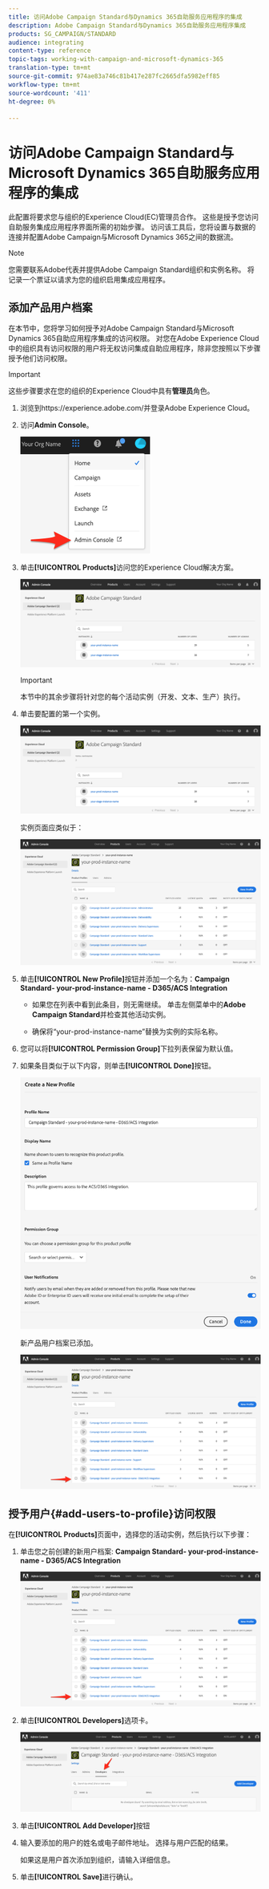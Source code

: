 ```yaml
---
title: 访问Adobe Campaign Standard与Dynamics 365自助服务应用程序的集成
description: Adobe Campaign Standard与Dynamics 365自助服务应用程序集成
products: SG_CAMPAIGN/STANDARD
audience: integrating
content-type: reference
topic-tags: working-with-campaign-and-microsoft-dynamics-365
translation-type: tm+mt
source-git-commit: 974ae83a746c81b417e287fc2665dfa5982eff85
workflow-type: tm+mt
source-wordcount: '411'
ht-degree: 0%

---
```



# 访问Adobe Campaign Standard与Microsoft Dynamics 365自助服务应用程序的集成

此配置将要求您与组织的Experience Cloud(EC)管理员合作。 这些是授予您访问自助服务集成应用程序界面所需的初始步骤。 访问该工具后，您将设置与数据的连接并配置Adobe Campaign与Microsoft Dynamics 365之间的数据流。

>[!NOTE]
>
>您需要联系Adobe代表并提供Adobe Campaign Standard组织和实例名称。 将记录一个票证以请求为您的组织启用集成应用程序。

## 添加产品用户档案

在本节中，您将学习如何授予对Adobe Campaign Standard与Microsoft Dynamics 365自助应用程序集成的访问权限。 对您在Adobe Experience Cloud中的组织具有访问权限的用户将无权访问集成自助应用程序，除非您按照以下步骤授予他们访问权限。

>[!IMPORTANT]
>
> 这些步骤要求在您的组织的Experience Cloud中具有&#x200B;**管理员**&#x200B;角色。


1. 浏览到https://experience.adobe.com/并登录Adobe Experience Cloud。
1. 访问&#x200B;**Admin Console**。

   ![](assets/do-not-localize/d365-to-acs-access-3.png)

1. 单击&#x200B;**[!UICONTROL Products]**&#x200B;访问您的Experience Cloud解决方案。

   ![](assets/do-not-localize/d365-to-acs-access-6.png)


   >[!IMPORTANT]
   >
   >本节中的其余步骤将针对您的每个活动实例（开发、文本、生产）执行。

1. 单击要配置的第一个实例。

   ![](assets/do-not-localize/d365-to-acs-access-6.png)

   实例页面应类似于：

   ![](assets/do-not-localize/d365-to-acs-access-8.png)

1. 单击&#x200B;**[!UICONTROL New Profile]**&#x200B;按钮并添加一个名为：**Campaign Standard- your-prod-instance-name - D365/ACS Integration**

   * 如果您在列表中看到此条目，则无需继续。 单击左侧菜单中的&#x200B;**Adobe Campaign Standard**&#x200B;并检查其他活动实例。

   * 确保将“your-prod-instance-name”替换为实例的实际名称。

1. 您可以将&#x200B;**[!UICONTROL Permission Group]**&#x200B;下拉列表保留为默认值。

1. 如果条目类似于以下内容，则单击&#x200B;**[!UICONTROL Done]**&#x200B;按钮。

   ![](assets/do-not-localize/d365-to-acs-access-14.png)

   新产品用户档案已添加。

   ![](assets/do-not-localize/d365-to-acs-access-15.png)

## 授予用户{#add-users-to-profile}访问权限

在&#x200B;**[!UICONTROL Products]**&#x200B;页面中，选择您的活动实例，然后执行以下步骤：

1. 单击您之前创建的新用户档案: **Campaign Standard- your-prod-instance-name - D365/ACS Integration**

   ![](assets/do-not-localize/d365-to-acs-access-15.png)

1. 单击&#x200B;**[!UICONTROL Developers]**&#x200B;选项卡。

   ![](assets/do-not-localize/d365-to-acs-access-18.png)

1. 单击&#x200B;**[!UICONTROL Add Developer]**&#x200B;按钮

1. 输入要添加的用户的姓名或电子邮件地址。  选择与用户匹配的结果。

   如果这是用户首次添加到组织，请输入详细信息。

1. 单击&#x200B;**[!UICONTROL Save]**&#x200B;进行确认。
